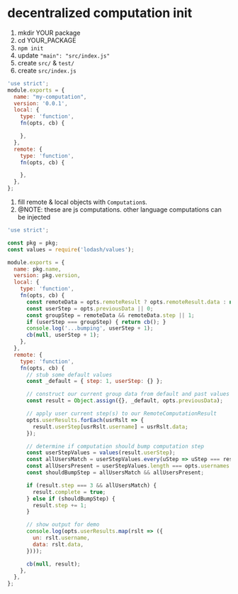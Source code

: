 # decentralized computation init

1. mkdir YOUR package
1. cd YOUR_PACKAGE
1. `npm init`
  1. update `"main": "src/index.js"`
1. create `src/` & `test/`
1. create `src/index.js`

```js
'use strict';
module.exports = {
  name: "my-computation",
  version: '0.0.1',
  local: {
    type: 'function',
    fn(opts, cb) {

    },
  },
  remote: {
    type: 'function',
    fn(opts, cb) {

    },
  },
};
```

1. fill remote & local objects with `Computation`s.
  1. @NOTE: these are js computations.  other language computations can be injected

```js
'use strict';

const pkg = pkg;
const values = require('lodash/values');

module.exports = {
  name: pkg.name,
  version: pkg.version,
  local: {
    type: 'function',
    fn(opts, cb) {
      const remoteData = opts.remoteResult ? opts.remoteResult.data : null;
      const userStep = opts.previousData || 0;
      const groupStep = remoteData && remoteData.step || 1;
      if (userStep === groupStep) { return cb(); }
      console.log('...bumping', userStep + 1);
      cb(null, userStep + 1);
    },
  },
  remote: {
    type: 'function',
    fn(opts, cb) {
      // stub some default values
      const _default = { step: 1, userStep: {} };

      // construct our current group data from default and past values
      const result = Object.assign({}, _default, opts.previousData);

      // apply user current step(s) to our RemoteComputationResult
      opts.userResults.forEach(usrRslt => {
        result.userStep[usrRslt.username] = usrRslt.data;
      });

      // determine if computation should bump computation step
      const userStepValues = values(result.userStep);
      const allUsersMatch = userStepValues.every(uStep => uStep === result.step);
      const allUsersPresent = userStepValues.length === opts.usernames.length;
      const shouldBumpStep = allUsersMatch && allUsersPresent;

      if (result.step === 3 && allUsersMatch) {
        result.complete = true;
      } else if (shouldBumpStep) {
        result.step += 1;
      }

      // show output for demo
      console.log(opts.userResults.map(rslt => ({
        un: rslt.username,
        data: rslt.data,
      })));

      cb(null, result);
    },
  },
};
```
